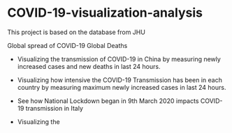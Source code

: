 # COVID-19-visualization-analysis
 
This project is based on the database from JHU 

Global spread of COVID-19
Global Deaths 

* Visualizing the transmission of COVID-19 in China by measuring newly increased cases and new deaths in last 24 hours.
* Visualizing how intensive the COVID-19 Transmission has been in each country by measuring maximum newly increased cases in last 24 hours.

* See how National Lockdown began in 9th March 2020 impacts COVID-19 transmission in Italy

* Visualizing the 
